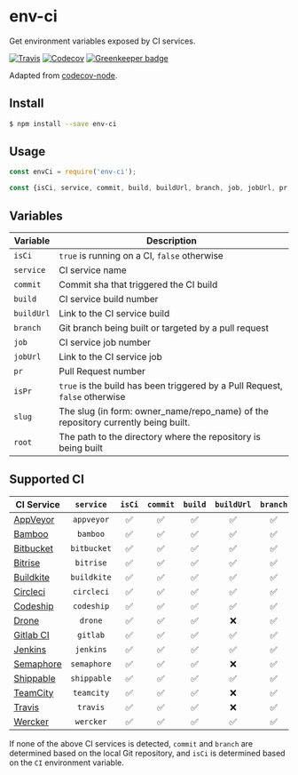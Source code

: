 # env-ci

Get environment variables exposed by CI services.

[![Travis](https://img.shields.io/travis/pvdlg/env-ci.svg)](https://travis-ci.org/pvdlg/env-ci)
[![Codecov](https://img.shields.io/codecov/c/github/pvdlg/env-ci.svg)](https://codecov.io/gh/pvdlg/env-ci)
[![Greenkeeper badge](https://badges.greenkeeper.io/pvdlg/env-ci.svg)](https://greenkeeper.io/)

Adapted from [codecov-node](https://github.com/codecov/codecov-node/blob/master/lib/detect.js).

## Install

```bash
$ npm install --save env-ci
```

## Usage

```js
const envCi = require('env-ci');

const {isCi, service, commit, build, buildUrl, branch, job, jobUrl, pr, isPr, slug, root} = envCi();
```

## Variables

| Variable   | Description                                                                       |
|------------|-----------------------------------------------------------------------------------|
| `isCi`     | `true` is running on a CI, `false` otherwise                                      |
| `service`  | CI service name                                                                   |
| `commit`   | Commit sha that triggered the CI build                                            |
| `build`    | CI service build number                                                           |
| `buildUrl` | Link to the CI service build                                                      |
| `branch`   | Git branch being built or targeted by a pull request                              |
| `job`      | CI service job number                                                             |
| `jobUrl`   | Link to the CI service job                                                        |
| `pr`       | Pull Request number                                                               |
| `isPr`     | `true` is the build has been triggered by a Pull Request, `false` otherwise       |
| `slug`     | The slug (in form: owner_name/repo_name) of the repository currently being built. |
| `root`     | The path to the directory where the repository is being built                     |

## Supported CI

| CI Service                                                                                                |  `service`   | `isCi` | `commit` | `build` | `buildUrl` | `branch` | `job` | `jobUrl` | `pr` | `isPr` | `slug` | `root` |
|-----------------------------------------------------------------------------------------------------------|:-----------: |:------:|:--------:|:-------:|:----------:|:--------:|:-----:|:--------:|:----:|:------:|:------:|:------:|
| [AppVeyor]( https://www.appveyor.com/docs/environment-variables)                                          | `appveyor`   |   ✅    |    ✅     |    ✅    |     ✅      |    ✅     |   ✅   |    ✅     |  ✅   |   ✅    |   ✅    |   ✅    |
| [Bamboo](https://confluence.atlassian.com/bamboo/bamboo-variables-289277087.html)                         |  `bamboo`    |   ✅    |    ✅     |    ✅    |     ✅      |    ✅     |   ✅   |    ❌     |  ❌   |   ❌    |   ❌    |   ✅    |
| [Bitbucket](https://confluence.atlassian.com/bitbucket/environment-variables-794502608.html)              |  `bitbucket` |   ✅    |    ✅     |    ✅    |     ✅      |    ✅     |   ❌   |    ❌     |  ❌   |   ❌    |   ✅    |   ✅    |
| [Bitrise](http://devcenter.bitrise.io/faq/available-environment-variables/#exposed-by-bitriseio)          |  `bitrise`   |   ✅    |    ✅     |    ✅    |     ✅      |    ✅     |   ❌   |    ❌     |  ✅   |   ✅    |   ✅    |   ❌    |
| [Buildkite](https://buildkite.com/docs/builds/environment-variables)                                      | `buildkite`  |   ✅    |    ✅     |    ✅    |     ✅      |    ✅     |   ❌   |    ❌     |  ✅   |   ✅    |   ✅    |   ✅    |
| [Circleci](https://circleci.com/docs/1.0/environment-variables)                                           | `circleci`   |   ✅    |    ✅     |    ✅    |     ✅      |    ✅     |   ✅   |    ❌     |  ✅   |   ✅    |   ✅    |   ❌    |
| [Codeship](https://documentation.codeship.com/basic/builds-and-configuration/set-environment-variables)   | `codeship`   |   ✅    |    ✅     |    ✅    |     ✅      |    ✅     |   ❌   |    ❌     |  ❌   |   ❌    |   ✅    |   ❌    |
| [Drone](http://readme.drone.io/0.5/usage/environment-reference)                                           |   `drone`    |   ✅    |    ✅     |    ✅    |     ❌      |    ✅     |   ✅   |    ❌     |  ✅   |   ✅    |   ✅    |   ❌    |
| [Gitlab CI](https://docs.gitlab.com/ce/ci/variables/README.html)                                          |  `gitlab`    |   ✅    |    ✅     |    ✅    |     ✅      |    ✅     |   ✅   |    ✅     |  ❌   |   ❌    |   ✅    |   ✅    |
| [Jenkins](https://wiki.jenkins.io/display/JENKINS/Building+a+software+project)                            |  `jenkins`   |   ✅    |    ✅     |    ✅    |     ✅      |    ✅     |   ❌   |    ❌     |  ❌   |   ❌    |   ✅    |   ✅    |
| [Semaphore](https://semaphoreci.com/docs/available-environment-variables.html)                            | `semaphore`  |   ✅    |    ✅     |    ✅    |     ❌      |    ✅     |   ✅   |    ❌     |  ✅   |   ✅    |   ✅    |   ✅    |
| [Shippable](http://docs.shippable.com/ci/env-vars/#stdEnv)                                                | `shippable`  |   ✅    |    ✅     |    ✅    |     ✅      |    ✅     |   ✅   |    ❌     |  ✅   |   ✅    |   ✅    |   ✅    |
| [TeamCity](https://confluence.jetbrains.com/display/TCD10/Predefined+Build+Parameters)                    | `teamcity`   |   ✅    |    ✅     |    ✅    |     ❌      |    ✅     |   ❌   |    ❌     |  ❌   |   ❌    |   ✅    |   ✅    |
| [Travis](https://docs.travis-ci.com/user/environment-variables)                                           |  `travis`    |   ✅    |    ✅     |    ✅    |     ❌      |    ✅     |   ✅   |    ❌     |  ✅   |   ✅    |   ✅    |   ✅    |
| [Wercker](http://devcenter.wercker.com/docs/environment-variables/available-env-vars#hs_cos_wrapper_name) |  `wercker`   |   ✅    |    ✅     |    ✅    |     ✅      |    ✅     |   ❌   |    ❌     |  ❌   |   ❌    |   ✅    |   ✅    |

If none of the above CI services is detected, `commit` and `branch` are determined based on the local Git repository, and `isCi` is determined based on  the `CI` environment variable.
